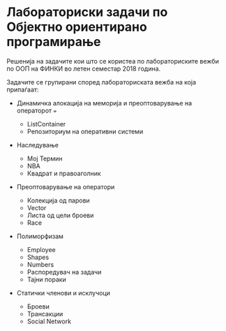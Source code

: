 # Лабораториски задачи по Објектно ориентирано програмирање 

Решенија на задачите кои што се користеа по лабораториските вежби по ООП на ФИНКИ во летен семестар 2018 година.

Задачите се групирани според лабораториската вежба на која припаѓаат:

- Динамичка алокација на меморија и преоптоварување на операторот `=`

  - ListContainer
  - Репозиториум на оперативни системи
 
- Наследување

  - Moј Термин
  - NBA
  - Квадрат и правоаголник
  
- Преоптоварување на оператори

  - Колекција од парови
  - Vector
  - Листа од цели броеви
  - Race
  
- Полиморфизам

  - Еmployee
  - Shapes
  - Numbers
  - Распоредувач на задачи
  - Taјни пораки
  
- Статички членови и исклучоци

  - Броеви
  - Трансакции 
  - Social Network


